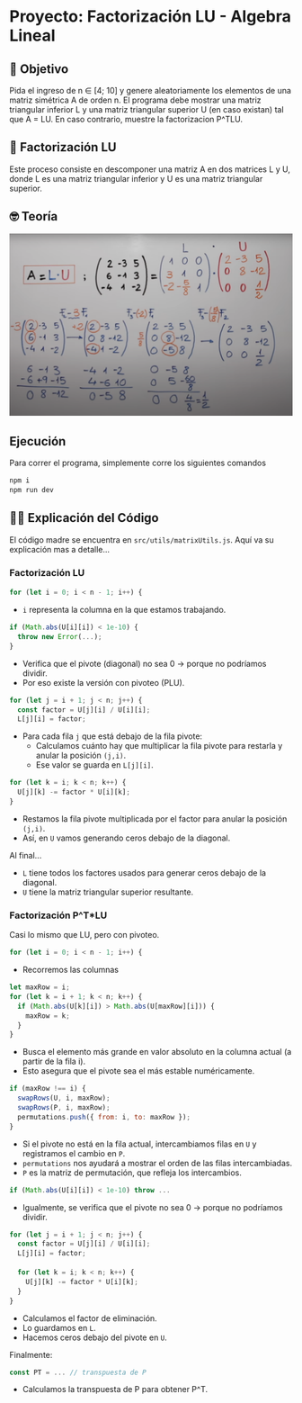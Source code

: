 # Proyecto: Factorización LU - Algebra Lineal

## 🎯 Objetivo
Pida el ingreso de n ∈ [4; 10] y genere aleatoriamente los elementos de una matriz simétrica A de orden n. El programa debe mostrar una matriz triangular inferior L y una matriz triangular superior U (en caso existan) tal que A = LU.
En caso contrario, muestre la factorizacion P^TLU.

## 🧮 Factorización LU
Este proceso consiste en descomponer una matriz A en dos matrices L y U, donde L es una matriz triangular inferior y U es una matriz triangular superior.

## 🤓 Teoría
![alt text](imgs/ejemplo-lu.png)

## Ejecución
Para correr el programa, simplemente corre los siguientes comandos
```bash
npm i
npm run dev
```

## 👨‍💻 Explicación del Código
El código madre se encuentra en `src/utils/matrixUtils.js`. Aquí va su explicación mas a detalle...

### Factorización LU
```js
for (let i = 0; i < n - 1; i++) {
```
- `i` representa la columna en la que estamos trabajando.

```js
if (Math.abs(U[i][i]) < 1e-10) {
  throw new Error(...);
}
```
- Verifica que el pivote (diagonal) no sea 0 → porque no podríamos dividir.
- Por eso existe la versión con pivoteo (PLU).

```js
for (let j = i + 1; j < n; j++) {
  const factor = U[j][i] / U[i][i];
  L[j][i] = factor;

```
- Para cada fila `j` que está debajo de la fila pivote:
    - Calculamos cuánto hay que multiplicar la fila pivote para restarla y anular la posición `(j,i)`.
    - Ese valor se guarda en `L[j][i]`.


```js
for (let k = i; k < n; k++) {
  U[j][k] -= factor * U[i][k];
}
```
- Restamos la fila pivote multiplicada por el factor para anular la posición `(j,i)`.
- Así, en `U` vamos generando ceros debajo de la diagonal.

Al final...
- `L` tiene todos los factores usados para generar ceros debajo de la diagonal.
- `U` tiene la matriz triangular superior resultante.


### Factorización P^T*LU
Casi lo mismo que LU, pero con pivoteo.

```js
for (let i = 0; i < n - 1; i++) {
```
- Recorremos las columnas

```js
let maxRow = i;
for (let k = i + 1; k < n; k++) {
  if (Math.abs(U[k][i]) > Math.abs(U[maxRow][i])) {
    maxRow = k;
  }
}
```
- Busca el elemento más grande en valor absoluto en la columna actual (a partir de la fila i).
- Esto asegura que el pivote sea el más estable numéricamente.

```js
if (maxRow !== i) {
  swapRows(U, i, maxRow);
  swapRows(P, i, maxRow);
  permutations.push({ from: i, to: maxRow });
}
```
- Si el pivote no está en la fila actual, intercambiamos filas en `U` y registramos el cambio en `P`.
- `permutations` nos ayudará a mostrar el orden de las filas intercambiadas.
- `P` es la matriz de permutación, que refleja los intercambios.

```js
if (Math.abs(U[i][i]) < 1e-10) throw ...
```
- Igualmente, se verifica que el pivote no sea 0 → porque no podríamos dividir.

```js
for (let j = i + 1; j < n; j++) {
  const factor = U[j][i] / U[i][i];
  L[j][i] = factor;
  
  for (let k = i; k < n; k++) {
    U[j][k] -= factor * U[i][k];
  }
}
```
- Calculamos el factor de eliminación.
- Lo guardamos en `L`.
- Hacemos ceros debajo del pivote en `U`.

Finalmente:
```js
const PT = ... // transpuesta de P
```
- Calculamos la transpuesta de P para obtener P^T.

